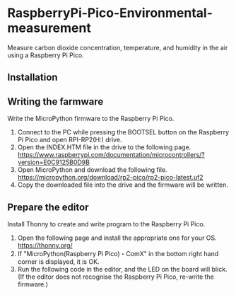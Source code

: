 # RaspberryPi-Pico-Environmental-measurement
Measure carbon dioxide concentration, temperature, and humidity in the air using a Raspberry Pi Pico.

## Installation
## Writing the farmware
Write the MicroPython firmware to the Raspberry Pi Pico.

1. Connect to the PC while pressing the BOOTSEL button on the Raspberry Pi Pico and open RPI-RP2(H:) drive.
1. Open the INDEX.HTM file in the drive to the following page.  
    https://www.raspberrypi.com/documentation/microcontrollers/?version=E0C9125B0D9B
1. Open MicroPython and download the following file.  
    https://micropython.org/download/rp2-pico/rp2-pico-latest.uf2
1. Copy the downloaded file into the drive and the firmware will be written.  
## Prepare the editor
Install Thonny to create and write program to the Raspberry Pi Pico.

1. Open the following page and install the appropriate one for your OS.  
    https://thonny.org/
1. If "MicroPython(Raspberry Pi Pico)・ComX" in the bottom right hand corner is displayed, it is OK.  
1. Run the following code in the editor, and the LED on the board will blick.  
(If the editor does not recognise the Raspberry Pi Pico, re-write the firmware.)  
